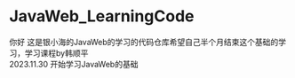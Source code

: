 # JavaWeb_LearningCode

你好 这是银小海的JavaWeb的学习的代码仓库希望自己半个月结束这个基础的学习，学习课程by韩顺平  
2023.11.30 开始学习JavaWeb的基础
